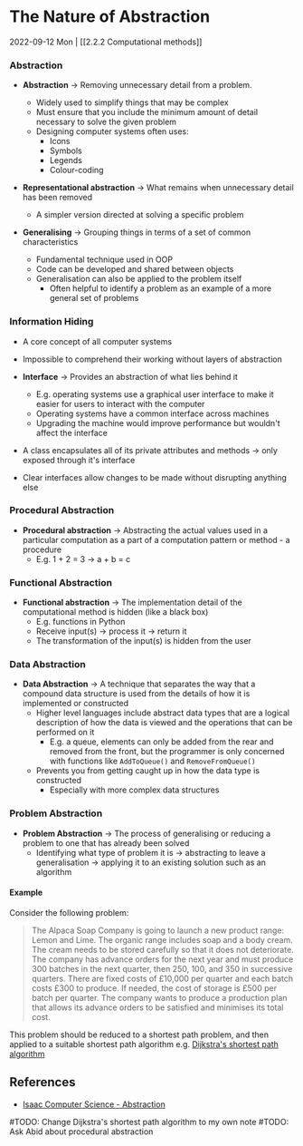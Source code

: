 # The Nature of Abstraction
2022-09-12 Mon | [[2.2.2 Computational methods]]

### Abstraction
- **Abstraction** -> Removing unnecessary detail from a problem.
	- Widely used to simplify things that may be complex
	- Must ensure that you include the minimum amount of detail necessary to solve the given problem
	- Designing computer systems often uses:
		- Icons
		- Symbols
		- Legends
		- Colour-coding

- **Representational abstraction** -> What remains when unnecessary detail has been removed
	- A simpler version directed at solving a specific problem

- **Generalising** -> Grouping things in terms of a set of common characteristics
	- Fundamental technique used in OOP
	- Code can be developed and shared between objects
	- Generalisation can also be applied to the problem itself
		- Often helpful to identify a problem as an example of a more general set of problems

### Information Hiding
- A core concept of all computer systems
- Impossible to comprehend their working without layers of abstraction

- **Interface** -> Provides an abstraction of what lies behind it
	- E.g. operating systems use a graphical user interface to make it easier for users to interact with the computer
	- Operating systems have a common interface across machines
	- Upgrading the machine would improve performance but wouldn't affect the interface

- A class encapsulates all of its private attributes and methods -> only exposed through it's interface
- Clear interfaces allow changes to be made without disrupting anything else


### Procedural Abstraction
- **Procedural abstraction** -> Abstracting the actual values used in a particular computation as a part of a computation pattern or method - a procedure
	- E.g. 1 + 2 = 3 -> a + b = c 

### Functional Abstraction
- **Functional abstraction** -> The implementation detail of the computational method is hidden (like a black box) 
	- E.g. functions in Python
	- Receive input(s) -> process it -> return it
	- The transformation of the input(s) is hidden from the user

### Data Abstraction
- **Data Abstraction** -> A technique that separates the way that a compound data structure is used from the details of how it is implemented or constructed
	- Higher level languages include abstract data types that are a logical description of how the data is viewed and the operations that can be performed on it
		- E.g. a queue, elements can only be added from the rear and removed from the front, but the programmer is only concerned with functions like `AddToQueue()` and `RemoveFromQueue()`
	- Prevents you from getting caught up in how the data type is constructed
		- Especially with more complex data structures

### Problem Abstraction
- **Problem Abstraction** -> The process of generalising or reducing a problem to one that has already been solved
	- Identifying what type of problem it is -> abstracting to leave a generalisation -> applying it to an existing solution such as an algorithm

#### Example
Consider the following problem:
> The Alpaca Soap Company is going to launch a new product range: Lemon and Lime. The organic range includes soap and a body cream. The cream needs to be stored carefully so that it does not deteriorate. The company has advance orders for the next year and must produce 300 batches in the next quarter, then 250, 100, and 350 in successive quarters. There are fixed costs of £10,000 per quarter and each batch costs £300 to produce. If needed, the cost of storage is £500 per batch per quarter. The company wants to produce a production plan that allows its advance orders to be satisfied and minimises its total cost.

This problem should be reduced to a shortest path problem, and then applied to a suitable shortest path algorithm e.g. [Dijkstra's shortest path algorithm](https://isaaccomputerscience.org/concepts/dsa_search_dijkstra)

## References
- [Isaac Computer Science - Abstraction](https://isaaccomputerscience.org/concepts/dsa_ctm_abstraction?examBoard=all&stage=all)

#TODO: Change Dijkstra's shortest path algorithm to my own note
#TODO: Ask Abid about procedural abstraction